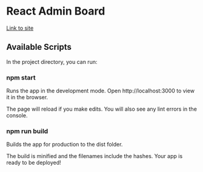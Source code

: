 # React Admin Board

[Link to site](https://norbertluszkiewicz.github.io/Cakee-onepage/)

## Available Scripts

In the project directory, you can run:

### npm start


Runs the app in the development mode.
Open http://localhost:3000 to view it in the browser.

The page will reload if you make edits.
You will also see any lint errors in the console.

### npm run build

Builds the app for production to the dist folder.

The build is minified and the filenames include the hashes.
Your app is ready to be deployed!

